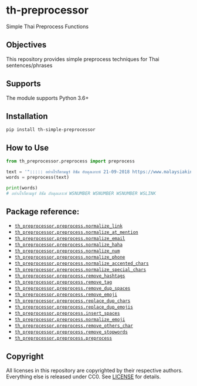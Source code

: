 # __th-preprocessor__

Simple Thai Preprocess Functions

## __Objectives__
This repository provides simple preprocess techniques for Thai sentences/phrases

## __Supports__
The module supports Python 3.6+

## __Installation__
```
pip install th-simple-preprocessor
```

## __How to Use__
```python
from th_preprocessor.preprocess import preprocess

text = '"::::: อย่างไรก็ตามนูร์ ฮิชัม อับดุลเลาะห์ 21-09-2018 https://www.malaysiakini.com/news/444015"'
words = preprocess(text)

print(words) 
# อย่างไรก็ตามนูร์ ฮิชัม อับดุลเลาะห์ WSNUMBER WSNUMBER WSNUMBER WSLINK
```

## Package reference:
- [`th_preprocessor.preprocess.normalize_link`](https://github.com/wisesight/th-simple-preprocessor/blob/main/th_preprocessor/preprocess.py#L149)
- [`th_preprocessor.preprocess.normalize_at_mention`](https://github.com/wisesight/th-simple-preprocessor/blob/main/th_preprocessor/preprocess.py#L155)
- [`th_preprocessor.preprocess.normalize_email`](https://github.com/wisesight/th-simple-preprocessor/blob/main/th_preprocessor/preprocess.py#L160)
- [`th_preprocessor.preprocess.normalize_haha`](https://github.com/wisesight/th-simple-preprocessor/blob/main/th_preprocessor/preprocess.py#L165)
- [`th_preprocessor.preprocess.normalize_num`](https://github.com/wisesight/th-simple-preprocessor/blob/main/th_preprocessor/preprocess.py#L170)
- [`th_preprocessor.preprocess.normalize_phone`](https://github.com/wisesight/th-simple-preprocessor/blob/main/th_preprocessor/preprocess.py#L175)
- [`th_preprocessor.preprocess.normalize_accented_chars`](https://github.com/wisesight/th-simple-preprocessor/blob/main/th_preprocessor/preprocess.py#L180)
- [`th_preprocessor.preprocess.normalize_special_chars`](https://github.com/wisesight/th-simple-preprocessor/blob/main/th_preprocessor/preprocess.py#L184)
- [`th_preprocessor.preprocess.remove_hashtags`](https://github.com/wisesight/th-simple-preprocessor/blob/main/th_preprocessor/preprocess.py#L192)
- [`th_preprocessor.preprocess.remove_tag`](https://github.com/wisesight/th-simple-preprocessor/blob/main/th_preprocessor/preprocess.py#L196)
- [`th_preprocessor.preprocess.remove_dup_spaces`](https://github.com/wisesight/th-simple-preprocessor/blob/main/th_preprocessor/preprocess.py#L207)
- [`th_preprocessor.preprocess.remove_emoji`](https://github.com/wisesight/th-simple-preprocessor/blob/main/th_preprocessor/preprocess.py#L246)
- [`th_preprocessor.preprocess.replace_dup_chars`](https://github.com/wisesight/th-simple-preprocessor/blob/main/th_preprocessor/preprocess.py#L215)
- [`th_preprocessor.preprocess.replace_dup_emojis`](https://github.com/wisesight/th-simple-preprocessor/blob/main/th_preprocessor/preprocess.py#L225)
- [`th_preprocessor.preprocess.insert_spaces`](https://github.com/wisesight/th-simple-preprocessor/blob/main/th_preprocessor/preprocess.py#L235)
- [`th_preprocessor.preprocess.normalize_emoji`](https://github.com/wisesight/th-simple-preprocessor/blob/main/th_preprocessor/preprocess.py#L250)
- [`th_preprocessor.preprocess.remove_others_char`](https://github.com/wisesight/th-simple-preprocessor/blob/main/th_preprocessor/preprocess.py#L254)
- [`th_preprocessor.preprocess.remove_stopwords`](https://github.com/wisesight/th-simple-preprocessor/blob/main/th_preprocessor/preprocess.py#L287)
- [`th_preprocessor.preprocess.preprocess`](https://github.com/wisesight/th-simple-preprocessor/blob/main/th_preprocessor/preprocess.py#L261)
## __Copyright__
All licenses in this repository are copyrighted by their respective authors. Everything else is released under CC0. See [LICENSE](https://github.com/wisesight/th-simple-preprocessor/blob/main/LICENSE) for details.
